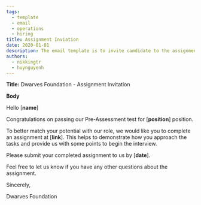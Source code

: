 ```yaml
---
tags:
  - template
  - email
  - operations
  - hiring
title: Assignment Inviation
date: 2020-01-01
description: The email template is to invite camdidate to the assignment round.
authors:
  - nikkingtr
  - huynguyenh
---
```


**Title:** Dwarves Foundation - Assignment Invitation

**Body**

Hello [**name**]

Congratulations on passing our Pre-Assessment test for [**position**] position.

To better match your potential with our role, we would like you to complete an assignment at [**link**]. This helps to demonstrate how you approach the tasks and provide us with some points to begin the interview.

Please submit your completed assignment to us by [**date**].

Feel free to let us know if you have any other questions about the assignment.

Sincerely,

Dwarves Foundation

